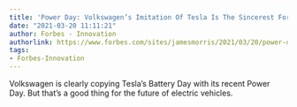 ```yaml
---
title: 'Power Day: Volkswagen’s Imitation Of Tesla Is The Sincerest Form Of Flattery'
date: "2021-03-20 11:11:21"
author: Forbes - Innovation
authorlink: https://www.forbes.com/sites/jamesmorris/2021/03/20/power-day-volkswagens-imitation-of-tesla-is-the-sincerest-form-of-flattery/
tags:
- Forbes-Innovation
---
```

Volkswagen is clearly copying Tesla’s Battery Day with its recent Power Day. But that’s a good thing for the future of electric vehicles.